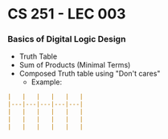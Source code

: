 # CS 251 - LEC 003
### Basics of Digital Logic Design
- Truth Table
- Sum of Products (Minimal Terms)
- Composed Truth table using "Don't cares"
  - Example:
 ```markdown
|   |   |   |   |   |
|---|---|---|---|---|
|   |   |   |   |   |
|   |   |   |   |   |
|   |   |   |   |   |
```
<!--stackedit_data:
eyJoaXN0b3J5IjpbLTE0NTg5Mjc3MjQsMTE2Mjc3MDExNCw1Nj
M0ODA5OF19
-->